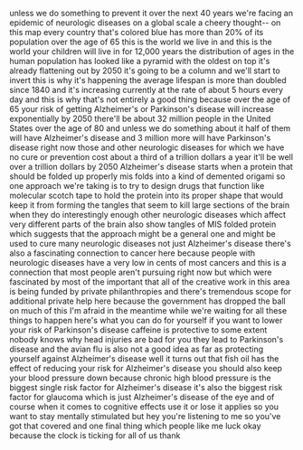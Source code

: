 
unless we do something to prevent it
over the next 40 years we&#39;re facing an
epidemic of neurologic diseases on a
global scale a cheery thought-- on this
map every country that&#39;s colored blue
has more than 20% of its population over
the age of 65 this is the world we live
in and this is the world your children
will live in for 12,000 years the
distribution of ages in the human
population has looked like a pyramid
with the oldest on top it&#39;s already
flattening out by 2050 it&#39;s going to be
a column and we&#39;ll start to invert this
is why it&#39;s happening the average
lifespan is more than doubled since 1840
and it&#39;s increasing currently at the
rate of about 5 hours every day and this
is why that&#39;s not entirely a good thing
because over the age of 65 your risk of
getting Alzheimer&#39;s or Parkinson&#39;s
disease will increase exponentially by
2050 there&#39;ll be about 32 million people
in the United States over the age of 80
and unless we do something about it half
of them will have Alzheimer&#39;s disease
and 3 million more will have Parkinson&#39;s
disease right now those and other
neurologic diseases for which we have no
cure or prevention cost about a third of
a trillion dollars a year it&#39;ll be well
over a trillion dollars by 2050
Alzheimer&#39;s disease starts when a
protein that should be folded up
properly mis folds into a kind of
demented origami so one approach we&#39;re
taking is to try to design drugs that
function like molecular scotch tape to
hold the protein into its proper shape
that would keep it from forming the
tangles that seem to kill large sections
of the brain when they do interestingly
enough other neurologic diseases which
affect very different parts of the brain
also show tangles of MIS folded protein
which suggests that the approach might
be a general one and might be used to
cure many neurologic diseases not just
Alzheimer&#39;s disease there&#39;s also a
fascinating connection to cancer here
because people with neurologic diseases
have a very low in
cents of most cancers and this is a
connection that most people aren&#39;t
pursuing right now but which were
fascinated by most of the important that
all of the creative work in this area is
being funded by private philanthropies
and there&#39;s tremendous scope for
additional private help here because the
government has dropped the ball on much
of this I&#39;m afraid in the meantime while
we&#39;re waiting for all these things to
happen here&#39;s what you can do for
yourself if you want to lower your risk
of Parkinson&#39;s disease caffeine is
protective to some extent nobody knows
why head injuries are bad for you they
lead to Parkinson&#39;s disease and the
avian flu is also not a good idea as far
as protecting yourself against
Alzheimer&#39;s disease well it turns out
that fish oil has the effect of reducing
your risk for Alzheimer&#39;s disease you
should also keep your blood pressure
down because chronic high blood pressure
is the biggest single risk factor for
Alzheimer&#39;s disease it&#39;s also the
biggest risk factor for glaucoma which
is just Alzheimer&#39;s disease of the eye
and of course when it comes to cognitive
effects use it or lose it applies so you
want to stay mentally stimulated but hey
you&#39;re listening to me so you&#39;ve got
that covered and one final thing which
people like me luck okay because the
clock is ticking for all of us thank
